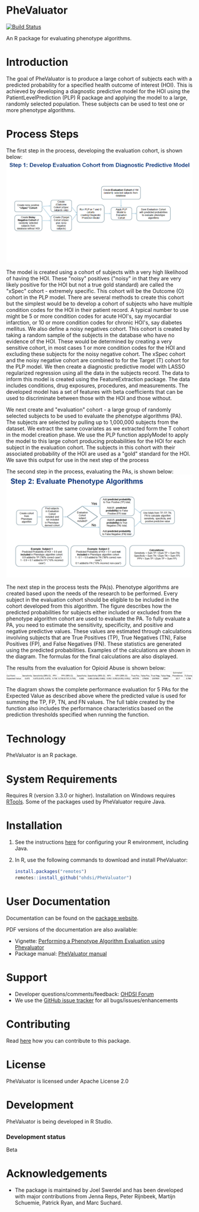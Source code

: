 PheValuator
===========

[![Build Status](https://github.com/OHDSI/PheValuator/workflows/R-CMD-check/badge.svg)](https://github.com/OHDSI/PheValuator/actions?query=workflow%3AR-CMD-check)

An R package for evaluating phenotype algorithms.


Introduction
============

The goal of PheValuator is to produce a large cohort of subjects each with a predicted probability for a specified health outcome of interest (HOI).  This is achieved by developing a diagnostic predictive model for the HOI using the PatientLevelPrediction (PLP) R package and applying the model to a large, randomly selected population.  These subjects can be used to test one or more phenotype algorithms.  

Process Steps
=============
The first step in the process, developing the evaluation cohort, is shown below:
![](https://github.com/OHDSI/PheValuator/raw/main/vignettes/Figure1.png)

The model is created using a cohort of subjects with a very high likelihood of having the HOI. These "noisy" positives ("noisy" in that they are very likely positive for the HOI but not a true gold standard) are called the "xSpec" cohort - extremely specific.  This cohort will be the Outcome (O) cohort in the PLP model.  There are several methods to create this cohort but the simplest would be to develop a cohort of subjects who have multiple condition codes for the HOI in their patient record.  A typical number to use might be 5 or more condition codes for acute HOI's, say myocardial infarction, or 10 or more condition codes for chronic HOI's, say diabetes mellitus. We also define a noisy negatives cohort.  This cohort is created by taking a random sample of the subjects in the database who have no evidence of the HOI.  These would be determined by creating a very sensitive cohort, in most cases 1 or more condition codes for the HOI and excluding these subjects for the noisy negative cohort.  The xSpec cohort and the noisy negative cohort are combined to for the Target (T) cohort for the PLP model.  We then create a diagnostic predictive model with LASSO regularized regression using all the data in the subjects record. The data to inform this model is created using the FeatureExtraction package.  The data includes conditions, drug exposures, procedures, and measurements.  The developed model has a set of features with beta coefficients that can be used to discriminate between those with the HOI and those without.

We next create and "evaluation" cohort - a large group of randomly selected subjects to be used to evaluate the phenotype algorithms (PA). The subjects are selected by pulling up to 1,000,000 subjects from the dataset.  We extract the same covariates as we extracted form the T cohort in the model creation phase.  We use the PLP function applyModel to apply the model to this large cohort producing probabilities for the HOI for each subject in the evaluation cohort.  The subjects in this cohort with their associated probability of the HOI are used as a "gold" standard for the HOI. We save this output for use in the next step of the process

The second step in the process, evaluating the PAs, is shown below:
![](https://github.com/OHDSI/PheValuator/raw/main/vignettes/Figure2.png)

The next step in the process tests the PA(s).  Phenotype algorithms are created based upon the needs of the research to be performed.  Every subject in the evaluation cohort should be eligible to be included in the cohort developed from this algorithm.  The figure describes how the predicted probabilities for subjects either included or excluded from the phenotype algorithm cohort are used to evaluate the PA.  To fully evaluate a PA, you need to estimate the sensitivity, specificity, and positive and negative predictive values.  These values are estimated through calculations involving subjects that are True Positives (TP), True Negatives (TN), False Positives (FP), and False Negatives (FN).  These statistics are generated using the predicted probabilities.  Examples of the calculations are shown in the diagram.  The formulas for the final calculations are also displayed.

The results from the evaluation for Opioid Abuse is shown below:
![](https://github.com/OHDSI/PheValuator/raw/main/vignettes/Figure3.png)

The diagram shows the complete performance evaluation for 5 PAs for the Expected Value as described above where the predicted value is used for summing the TP, FP, TN, and FN values.  The full table created by the function also includes the performance characteristics based on the prediction thresholds specified when running the function. 

Technology
==========
PheValuator is an R package.

System Requirements
===================
Requires R (version 3.3.0 or higher). Installation on Windows requires [RTools](https://cran.r-project.org/bin/windows/Rtools/). Some of the packages used by PheValuator require Java.

Installation
=============
1. See the instructions [here](https://ohdsi.github.io/Hades/rSetup.html) for configuring your R environment, including Java.
2. In R, use the following commands to download and install PheValuator:

    ```r
    install.packages("remotes")
    remotes::install_github("ohdsi/PheValuator")
    ```

User Documentation
==================
Documentation can be found on the [package website](https://ohdsi.github.io/PheValuator).

PDF versions of the documentation are also available:
* Vignette: [Performing a Phenotype Algorithm Evaluation using Phevaluator](https://github.com/OHDSI/PheValuator/blob/main/inst/doc/EvaluatingPhenotypeAlgorithms.pdf)
* Package manual: [PheValuator manual](https://raw.githubusercontent.com/OHDSI/PheValuator/main/extras/PheValuator.pdf) 


Support
=======
* Developer questions/comments/feedback: <a href="http://forums.ohdsi.org/c/developers">OHDSI Forum</a>
* We use the <a href="https://github.com/OHDSI/PheValuator">GitHub issue tracker</a> for all bugs/issues/enhancements
 
Contributing
============

Read [here](https://ohdsi.github.io/Hades/contribute.html) how you can contribute to this package.

License
=======
PheValuator is licensed under Apache License 2.0

Development
===========
PheValuator is being developed in R Studio.

### Development status

Beta

# Acknowledgements

- The package is maintained by Joel Swerdel and has been developed with major contributions from Jenna Reps, Peter Rijnbeek, Martijn Schuemie, Patrick Ryan, and Marc Suchard.

